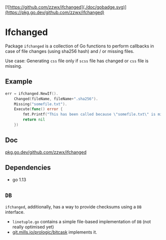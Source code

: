 [![https://github.com/zzwx/ifchanged](./doc/gobadge.svg)](https://pkg.go.dev/github.com/zzwx/ifchanged)

# Ifchanged

Package `ifchanged` is a collection of Go functions to perform callbacks in case of file changes (using sha256 hash)
and / or missing files.

Use case: Generating `css` file only if `scss` file has changed or `css` file is missing.

## Example

```go
err = ifchanged.NewIf().
    Changed(fileName, fileName+".sha256").
    Missing("somefile.txt").
    Execute(func() error {
        fmt.Printf("This has been called because \"somefile.txt\" is missing or %v has changed\n", fileName)
        return nil
    })
```

## Doc

[pkg.go.dev/github.com/zzwx/ifchanged](https://pkg.go.dev/github.com/zzwx/ifchanged)

## Dependencies

* go 1.13

## `DB` 

`ifchanged`, additionally, has a way to provide checksums using a `DB` interface.

* `linetuple.go` contains a simple file-based implementation of `DB` (not really optimised yet)
* [git.mills.io/prologic/bitcask](git.mills.io/prologic/bitcask) implements it.
